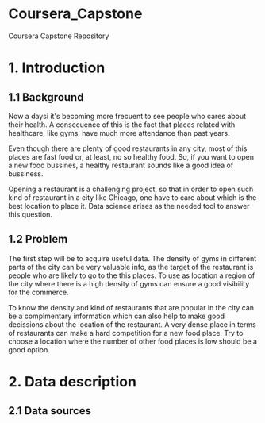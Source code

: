 # Coursera_Capstone
Coursera Capstone Repository

# 1. Introduction
## 1.1 Background
Now a daysi it's becoming more frecuent to see people who cares about their health. A consecuence of this is the fact that places related with healthcare, like gyms, have much more attendance than past years. 

Even though there are plenty of good restaurants in any city, most of this places are fast food or, at least, no so healthy food. So, if you want to open a new food bussines, a healthy restaurant sounds like a good idea of bussiness.

Opening a restaurant is a challenging project, so that in order to open such kind of restaurant in a city like Chicago, one have to care about which is the best location to place it. Data science arises as the needed tool to answer this question. 

## 1.2 Problem
The first step will be to acquire useful data. The density of gyms in different parts of the city can be very valuable info, as the target of the restaurant is people who are likely to go to the this places. To use as location a region of the city where there is a high density of gyms can ensure a good visibility for the commerce.

To know the density and kind of restaurants that are popular in the city can be a complmentary information which can also help to make good decissions about the location of the restaurant. A very dense place in terms of restaurants can make a hard competition for a new food place. Try to choose a location where the number of other food places is low should be a good option.


# 2. Data description
## 2.1 Data sources

